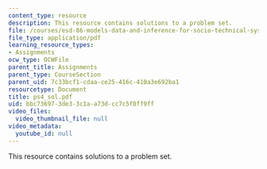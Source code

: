 ```yaml
---
content_type: resource
description: This resource contains solutions to a problem set.
file: /courses/esd-86-models-data-and-inference-for-socio-technical-systems-spring-2007/bbc736973de33c1aa73dcc7c5f0ff9ff_ps4_sol.pdf
file_type: application/pdf
learning_resource_types:
- Assignments
ocw_type: OCWFile
parent_title: Assignments
parent_type: CourseSection
parent_uid: 7c33bcf1-cdaa-ce25-416c-410a3e692ba1
resourcetype: Document
title: ps4_sol.pdf
uid: bbc73697-3de3-3c1a-a73d-cc7c5f0ff9ff
video_files:
  video_thumbnail_file: null
video_metadata:
  youtube_id: null
---
```

This resource contains solutions to a problem set.

